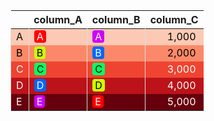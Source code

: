 <table class="table" style="margin-left: auto; margin-right: auto;">
 <thead>
  <tr>
   <th style="text-align:left;">   </th>
   <th style="text-align:left;"> column_A </th>
   <th style="text-align:left;"> column_B </th>
   <th style="text-align:right;"> column_C </th>
  </tr>
 </thead>
<tbody>
  <tr>
   <td style="text-align:left;color: rgba(0, 0, 0, 255) !important;background-color: rgba(252, 201, 180, 255) !important;border-left:1px solid #DDDDDD;white-space: nowrap;"> A </td>
   <td style="text-align:left;color: rgba(0, 0, 0, 255) !important;background-color: rgba(252, 201, 180, 255) !important;border-left:1px solid #DDDDDD;white-space: nowrap;"> <span style="     color: rgba(255, 255, 255, 255) !important;border-radius: 4px; padding-right: 4px; padding-left: 4px; background-color: rgba(255, 0, 0, 255) !important;">A</span> </td>
   <td style="text-align:left;color: rgba(0, 0, 0, 255) !important;background-color: rgba(252, 201, 180, 255) !important;border-left:1px solid #DDDDDD;white-space: nowrap;"> <span style="     color: rgba(255, 255, 255, 255) !important;border-radius: 4px; padding-right: 4px; padding-left: 4px; background-color: rgba(204, 0, 255, 255) !important;">A</span> </td>
   <td style="text-align:right;color: rgba(0, 0, 0, 255) !important;background-color: rgba(252, 201, 180, 255) !important;border-left:1px solid #DDDDDD;white-space: nowrap;"> <span style="     color: rgba(0, 0, 0, 255) !important;border-radius: 4px; padding-right: 4px; padding-left: 4px; background-color: rgba(252, 201, 180, 255) !important;">1,000</span> </td>
  </tr>
  <tr>
   <td style="text-align:left;color: rgba(0, 0, 0, 255) !important;background-color: rgba(251, 137, 105, 255) !important;border-left:1px solid #DDDDDD;white-space: nowrap;"> B </td>
   <td style="text-align:left;color: rgba(0, 0, 0, 255) !important;background-color: rgba(251, 137, 105, 255) !important;border-left:1px solid #DDDDDD;white-space: nowrap;"> <span style="     color: rgba(0, 0, 0, 255) !important;border-radius: 4px; padding-right: 4px; padding-left: 4px; background-color: rgba(204, 255, 0, 255) !important;">B</span> </td>
   <td style="text-align:left;color: rgba(0, 0, 0, 255) !important;background-color: rgba(251, 137, 105, 255) !important;border-left:1px solid #DDDDDD;white-space: nowrap;"> <span style="     color: rgba(255, 255, 255, 255) !important;border-radius: 4px; padding-right: 4px; padding-left: 4px; background-color: rgba(0, 102, 255, 255) !important;">B</span> </td>
   <td style="text-align:right;color: rgba(0, 0, 0, 255) !important;background-color: rgba(251, 137, 105, 255) !important;border-left:1px solid #DDDDDD;white-space: nowrap;"> <span style="     color: rgba(0, 0, 0, 255) !important;border-radius: 4px; padding-right: 4px; padding-left: 4px; background-color: rgba(251, 137, 105, 255) !important;">2,000</span> </td>
  </tr>
  <tr>
   <td style="text-align:left;color: rgba(255, 255, 255, 255) !important;background-color: rgba(239, 68, 49, 255) !important;border-left:1px solid #DDDDDD;white-space: nowrap;"> C </td>
   <td style="text-align:left;color: rgba(255, 255, 255, 255) !important;background-color: rgba(239, 68, 49, 255) !important;border-left:1px solid #DDDDDD;white-space: nowrap;"> <span style="     color: rgba(0, 0, 0, 255) !important;border-radius: 4px; padding-right: 4px; padding-left: 4px; background-color: rgba(0, 255, 102, 255) !important;">C</span> </td>
   <td style="text-align:left;color: rgba(255, 255, 255, 255) !important;background-color: rgba(239, 68, 49, 255) !important;border-left:1px solid #DDDDDD;white-space: nowrap;"> <span style="     color: rgba(0, 0, 0, 255) !important;border-radius: 4px; padding-right: 4px; padding-left: 4px; background-color: rgba(0, 255, 102, 255) !important;">C</span> </td>
   <td style="text-align:right;color: rgba(255, 255, 255, 255) !important;background-color: rgba(239, 68, 49, 255) !important;border-left:1px solid #DDDDDD;white-space: nowrap;"> <span style="     color: rgba(255, 255, 255, 255) !important;border-radius: 4px; padding-right: 4px; padding-left: 4px; background-color: rgba(239, 68, 49, 255) !important;">3,000</span> </td>
  </tr>
  <tr>
   <td style="text-align:left;color: rgba(255, 255, 255, 255) !important;background-color: rgba(187, 19, 25, 255) !important;border-left:1px solid #DDDDDD;white-space: nowrap;"> D </td>
   <td style="text-align:left;color: rgba(255, 255, 255, 255) !important;background-color: rgba(187, 19, 25, 255) !important;border-left:1px solid #DDDDDD;white-space: nowrap;"> <span style="     color: rgba(255, 255, 255, 255) !important;border-radius: 4px; padding-right: 4px; padding-left: 4px; background-color: rgba(0, 102, 255, 255) !important;">D</span> </td>
   <td style="text-align:left;color: rgba(255, 255, 255, 255) !important;background-color: rgba(187, 19, 25, 255) !important;border-left:1px solid #DDDDDD;white-space: nowrap;"> <span style="     color: rgba(0, 0, 0, 255) !important;border-radius: 4px; padding-right: 4px; padding-left: 4px; background-color: rgba(204, 255, 0, 255) !important;">D</span> </td>
   <td style="text-align:right;color: rgba(255, 255, 255, 255) !important;background-color: rgba(187, 19, 25, 255) !important;border-left:1px solid #DDDDDD;white-space: nowrap;"> <span style="     color: rgba(255, 255, 255, 255) !important;border-radius: 4px; padding-right: 4px; padding-left: 4px; background-color: rgba(187, 19, 25, 255) !important;">4,000</span> </td>
  </tr>
  <tr>
   <td style="text-align:left;color: rgba(255, 255, 255, 255) !important;background-color: rgba(103, 0, 13, 255) !important;border-left:1px solid #DDDDDD;white-space: nowrap;"> E </td>
   <td style="text-align:left;color: rgba(255, 255, 255, 255) !important;background-color: rgba(103, 0, 13, 255) !important;border-left:1px solid #DDDDDD;white-space: nowrap;"> <span style="     color: rgba(255, 255, 255, 255) !important;border-radius: 4px; padding-right: 4px; padding-left: 4px; background-color: rgba(204, 0, 255, 255) !important;">E</span> </td>
   <td style="text-align:left;color: rgba(255, 255, 255, 255) !important;background-color: rgba(103, 0, 13, 255) !important;border-left:1px solid #DDDDDD;white-space: nowrap;"> <span style="     color: rgba(255, 255, 255, 255) !important;border-radius: 4px; padding-right: 4px; padding-left: 4px; background-color: rgba(255, 0, 0, 255) !important;">E</span> </td>
   <td style="text-align:right;color: rgba(255, 255, 255, 255) !important;background-color: rgba(103, 0, 13, 255) !important;border-left:1px solid #DDDDDD;white-space: nowrap;"> <span style="     color: rgba(255, 255, 255, 255) !important;border-radius: 4px; padding-right: 4px; padding-left: 4px; background-color: rgba(103, 0, 13, 255) !important;">5,000</span> </td>
  </tr>
</tbody>
</table>